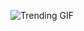 
<!-- GIF_SECTION -->
![Trending GIF](https://media0.giphy.com/media/v1.Y2lkPThiYjIxNzcyNXRyaGs2amVmOHZuMTR1eDB5YTdxNmsxdjI2aGtkcmlsb3EyZHV6NSZlcD12MV9naWZzX3NlYXJjaCZjdD1n/xT8qBsOjMOcdeGJIU8/giphy.gif)
<!-- END_GIF_SECTION -->
